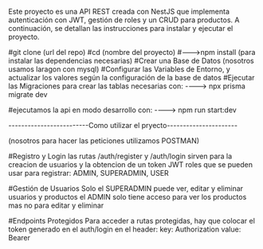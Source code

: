 Este proyecto es una API REST creada con NestJS que implementa autenticación con JWT, gestión de roles y un CRUD para productos. A continuación, se detallan las instrucciones para instalar y ejecutar el proyecto.

#git clone (url del repo)
#cd (nombre del proyecto)
#--->npm install (para instalar las dependencias necesarias)
#Crear una Base de Datos (nosotros usamos laragon con mysql)
#Configurar las Variables de Entorno, y actualizar los valores según la configuración de la base de datos
#Ejecutar las Migraciones para crear las tablas necesarias con:
----> npx prisma migrate dev

#ejecutamos la api en modo desarrollo con: 
----> npm run start:dev
 
 -------------------------Como utilizar el pryecto----------------------

(nosotros para hacer las peticiones utilizamos POSTMAN)

#Registro y Login
las rutas /auth/register y /auth/login sirven para la creacion de usuarios y la obtencion de un token JWT
roles que se pueden usar para registrar:
ADMIN, SUPERADMIN, USER

#Gestión de Usuarios
Solo el SUPERADMIN puede ver, editar y eliminar usuarios y productos 
el ADMIN solo tiene acceso para ver los productos mas no para editar y eliminar

#Endpoints Protegidos
Para acceder a rutas protegidas, hay que colocar el token generado en el auth/login en el header:
key: Authorization 
value: Bearer <token>